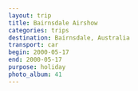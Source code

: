 ```yaml
---
layout: trip
title: Bairnsdale Airshow
categories: trips
destination: Bairnsdale, Australia
transport: car
begin: 2000-05-17
end: 2000-05-17
purpose: holiday
photo_album: 41
---
```

